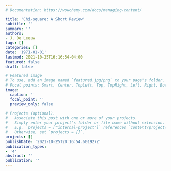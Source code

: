 ```yaml
---
# Documentation: https://wowchemy.com/docs/managing-content/

title: 'Chi-square: A Short Review'
subtitle: ''
summary: ''
authors:
- J. De Leeuw
tags: []
categories: []
date: '1971-01-01'
lastmod: 2021-10-25T16:16:54-04:00
featured: false
draft: false

# Featured image
# To use, add an image named `featured.jpg/png` to your page's folder.
# Focal points: Smart, Center, TopLeft, Top, TopRight, Left, Right, BottomLeft, Bottom, BottomRight.
image:
  caption: ''
  focal_point: ''
  preview_only: false

# Projects (optional).
#   Associate this post with one or more of your projects.
#   Simply enter your project's folder or file name without extension.
#   E.g. `projects = ["internal-project"]` references `content/project/deep-learning/index.md`.
#   Otherwise, set `projects = []`.
projects: []
publishDate: '2021-10-25T20:16:54.601927Z'
publication_types:
- '4'
abstract: ''
publication: ''
---
```

